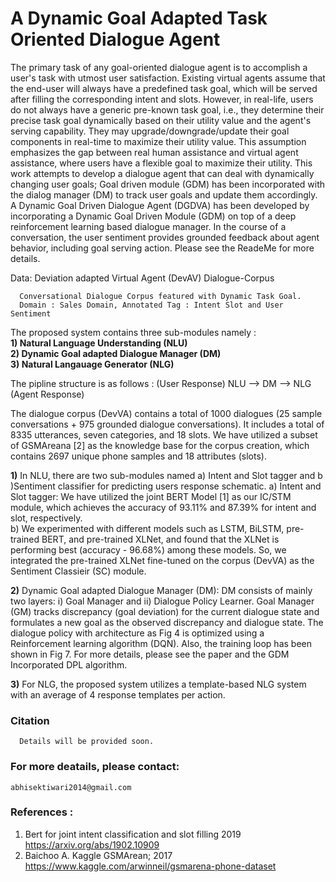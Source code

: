 
# A Dynamic Goal Adapted Task Oriented Dialogue Agent

The primary task of any goal-oriented dialogue agent is to accomplish a user's task with utmost user satisfaction. Existing virtual agents assume that the end-user will always have a predefined task goal, which will be served after filling the corresponding intent and slots. However, in real-life, users do not always have a generic pre-known task goal, i.e., they determine their precise task goal dynamically based on their utility value and the agent's serving capability. They may upgrade/downgrade/update their goal components in real-time to maximize their utility value. This assumption emphasizes the gap between real human assistance and virtual agent assistance, where users have a flexible goal to maximize their utility. This work attempts to develop a dialogue agent that can deal with dynamically changing user goals; Goal driven module (GDM) has been incorporated with the dialog manager (DM) to track user goals and update them accordingly. A Dynamic Goal Driven Dialogue Agent (DGDVA) has been developed by incorporating a Dynamic Goal Driven Module (GDM) on top of a deep reinforcement learning based dialogue manager. In the course of a conversation, the user sentiment provides grounded feedback about agent behavior, including goal serving action. Please see the ReadeMe for more details.

Data:  Deviation adapted Virtual Agent (DevAV) Dialogue-Corpus
    
      Conversational Dialogue Corpus featured with Dynamic Task Goal.  
      Domain : Sales Domain, Annotated Tag : Intent Slot and User Sentiment 



The proposed system contains three sub-modules namely : \
				  		**1) Natural Language Understanding (NLU)** \
                                                **2) Dynamic Goal adapted Dialogue Manager (DM)** \
                                                **3) Natural Langauage Generator (NLG)** 

The pipline structure is as follows : (User Response) NLU --> DM --> NLG (Agent Response)



The dialogue corpus (DevVA) contains a total of 1000 dialogues (25 sample conversations + 975 grounded dialogue conversations). It includes a total of 8335 utterances, seven categories, and 18 slots. We have utilized a subset of GSMAreana [2] as the knowledge base for the corpus creation, which contains 2697 unique phone samples and 18 attributes (slots).


**1)** In NLU, there are two sub-modules named a) Intent and Slot tagger and b )Sentiment classifier for predicting users response schematic.
     a) Intent and Slot tagger: We have utilized the joint BERT Model [1] as our IC/STM module, which achieves the accuracy of 93.11% and 87.39% for intent and slot, respectively. \
     b) We experimented with different models such as LSTM, BiLSTM, pre-trained BERT, and pre-trained XLNet, and found that the XLNet is performing best (accuracy - 96.68%) among these models. So, we integrated the pre-trained XLNet fine-tuned on the corpus (DevVA) as the Sentiment Classieir (SC) module.

**2)** Dynamic Goal adapted Dialogue Manager (DM): DM consists of mainly two layers: i) Goal Manager and ii) Dialogue Policy Learner. Goal Manager (GM) tracks discrepancy (goal deviation) for the current dialogue state and formulates a new goal as the observed discrepancy and dialogue state. The dialogue policy with architecture as Fig 4 is optimized using a Reinforcement learning algorithm (DQN). Also, the training loop has been shown in Fig 7. For more details, please see the paper and the GDM Incorporated DPL algorithm.

**3)** For NLG, the proposed system utilizes a template-based NLG system with an average of 4 response templates per action.


### Citation 

      Details will be provided soon.

### For more deatails, please contact: 

    abhisektiwari2014@gmail.com
    
### References :

1. Bert for joint intent classification and slot filling 2019 https://arxiv.org/abs/1902.10909
2. Baichoo A. Kaggle GSMArean; 2017 https://www.kaggle.com/arwinneil/gsmarena-phone-dataset

